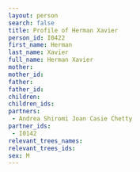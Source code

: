 ```yaml
---
layout: person
search: false
title: Profile of Herman Xavier
person_id: I0422
first_name: Herman
last_name: Xavier
full_name: Herman Xavier
mother: 
mother_id: 
father: 
father_id: 
children:
children_ids:
partners:
 - Andrea Shiromi Joan Casie Chetty
partner_ids:
 - I0142
relevant_trees_names:
relevant_trees_ids:
sex: M
---
```


